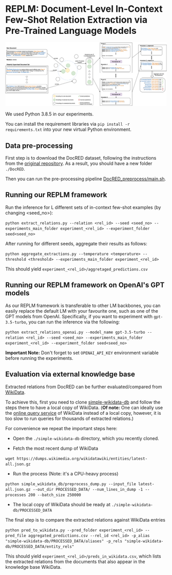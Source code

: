# REPLM: Document-Level In-Context Few-Shot Relation Extraction via Pre-Trained Language Models

![The overview of our REPLM framework](overview.png)

We used Python 3.8.5 in our experiments. 

You can install the requirement libraries via `pip install -r requirements.txt` into your new virtual Python environment.

## Data pre-processing

First step is to download the DocRED dataset, following the instructions from the [original repository](https://github.com/thunlp/DocRED/tree/master). As a result, you should have a new folder `./DocRED`.

Then you can run the pre-processing pipeline [DocRED_preprocess/main.sh](DocRED_preprocess/main.sh).

## Running our REPLM framework

Run the inference for L different sets of in-context few-shot examples (by changing <seed_no>):

`python extract_relations.py --relation <rel_id> --seed <seed_no> --experiments_main_folder experiment_<rel_id> --experiment_folder seed<seed_no>`

After running for different seeds, aggregate their results as follows: 

`python aggregate_extractions.py --temperature <temperature> --threshold <threshold> --experiments_main_folder experiment_<rel_id>`

This should yield `experiment_<rel_id>/aggretaged_predictions.csv`

## Running our REPLM framework on OpenAI's GPT models
As our REPLM framework is transferable to other LM backbones, you can easily replace the default LM with your favourite one, such as one of the GPT models from OpenAI. Specifically, if you want to experiment with `gpt-3.5-turbo`, you can run the inference via the following:

`python extract_relations_openai.py --model_name gpt-3.5-turbo --relation <rel_id> --seed <seed_no> --experiments_main_folder experiment_<rel_id> --experiment_folder seed<seed_no>`

**Important Note:** Don't forget to set `OPENAI_API_KEY` environment variable before running the experiments. 

## Evaluation via external knowledge base

Extracted relations from DocRED can be further evaluated/compared from [WikiData](https://www.wikidata.org/).

To achieve this, first you need to clone [simple-wikidata-db](https://github.com/neelguha/simple-wikidata-db) and follow the steps there to have a local copy of WikiData. 
(**Of note:** One can ideally use the [online query service](https://query.wikidata.org) of WikiData instead of a local copy, however, it is too slow to run queries for thousands of extracted relations.)

For convenience we repeat the important steps here: 

- Open the `./simple-wikidata-db` directory, which you recently cloned.

- Fetch the most recent dump of WikiData

`wget https://dumps.wikimedia.org/wikidatawiki/entities/latest-all.json.gz`

- Run the process (Note: it's a CPU-heavy process)

`python simple_wikidata_db/preprocess_dump.py --input_file latest-all.json.gz --out_dir PROCESSED_DATA/ --num_lines_in_dump -1 --processes 200 --batch_size 250000`

- The local copy of WikiData should be ready at `./simple-wikidata-db/PROCESSED_DATA`

The final step is to compare the extracted relations against WikiData entries

`python pred_to_wikidata.py --pred_folder experiment_<rel_id> --pred_file aggregated_predictions.csv --rel_id <rel_id> -p_alias "simple-wikidata-db/PROCESSED_DATA/aliases" -p_rels "simple-wikidata-db/PROCESSED_DATA/entity_rels"` 

This should yield `experiment_<rel_id>/preds_in_wikidata.csv`, which lists the extracted relations from the documents that also appear in the knowledge base WikiData.